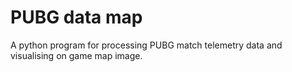 # PUBG data map

A python program for processing PUBG match telemetry data and visualising on game map image. 
